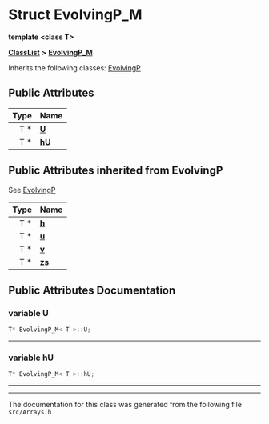 

# Struct EvolvingP\_M

**template &lt;class T&gt;**



[**ClassList**](annotated.md) **>** [**EvolvingP\_M**](structEvolvingP__M.md)








Inherits the following classes: [EvolvingP](structEvolvingP.md)






















## Public Attributes

| Type | Name |
| ---: | :--- |
|  T \* | [**U**](#variable-u)  <br> |
|  T \* | [**hU**](#variable-hu)  <br> |


## Public Attributes inherited from EvolvingP

See [EvolvingP](structEvolvingP.md)

| Type | Name |
| ---: | :--- |
|  T \* | [**h**](structEvolvingP.md#variable-h)  <br> |
|  T \* | [**u**](structEvolvingP.md#variable-u)  <br> |
|  T \* | [**v**](structEvolvingP.md#variable-v)  <br> |
|  T \* | [**zs**](structEvolvingP.md#variable-zs)  <br> |






















































































## Public Attributes Documentation




### variable U 

```C++
T* EvolvingP_M< T >::U;
```




<hr>



### variable hU 

```C++
T* EvolvingP_M< T >::hU;
```




<hr>

------------------------------
The documentation for this class was generated from the following file `src/Arrays.h`

